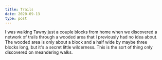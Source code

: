 ```yaml
---
title: Trails
date: 2020-09-13
type: post
---
```

I was walking Tawny just a couple blocks from home when we discovered a network of trails through a wooded area that I previously had no idea about. The wooded area is only about a block and a half wide by maybe three blocks long, but it's a secret little wilderness. This is the sort of thing only discovered on meandering walks.
